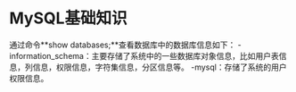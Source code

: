 # MySQL基础知识

通过命令**show databases;**查看数据库中的数据库信息如下：
-information_schema：主要存储了系统中的一些数据库对象信息，比如用户表信息，列信息，权限信息，字符集信息，分区信息等。
-mysql：存储了系统的用户权限信息。
